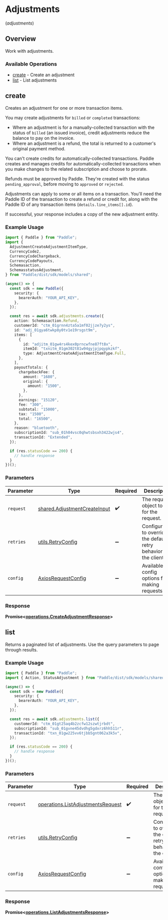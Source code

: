 # Adjustments
(*adjustments*)

## Overview

Work with adjustments.

### Available Operations

* [create](#create) - Create an adjustment
* [list](#list) - List adjustments

## create

Creates an adjustment for one or more transaction items.

You may create adjustments for `billed` or `completed` transactions:

* Where an adjustment is for a manually-collected transaction with the status of `billed` (an issued invoice), credit adjustments reduce the balance to pay on the invoice.
* Where an adjustment is a refund, the total is returned to a customer's original payment method.

You can't create credits for automatically-collected transactions. Paddle creates and manages credits for automatically-collected transactions when you make changes to the related subscription and choose to prorate.

Refunds must be approved by Paddle. They're created with the status `pending_approval`, before moving to `approved` or `rejected`.

Adjustments can apply to some or all items on a transaction. You'll need the Paddle ID of the transaction to create a refund or credit for,
along with the Paddle ID of any transaction items (`details.line_items[].id`).

If successful, your response includes a copy of the new adjustment entity.

### Example Usage

```typescript
import { Paddle } from "Paddle";
import {
  AdjustmentCreateAdjustmentItemType,
  CurrencyCode2,
  CurrencyCodeChargeback,
  CurrencyCodePayouts,
  Schemasaction,
  SchemasstatusAdjustment,
} from "Paddle/dist/sdk/models/shared";

(async() => {
  const sdk = new Paddle({
    security: {
      bearerAuth: "YOUR_API_KEY",
    },
  });

  const res = await sdk.adjustments.create({
    action: Schemasaction.Refund,
    customerId: "ctm_01grnn4zta5a1mf02jjze7y2ys",
    id: "adj_01gya6twkp8y0tv1e19rsgst9m",
    items: [
      {
        id: "adjitm_01gw4rs4kex0prncwfne87ft8x",
        itemId: "txnitm_01gm302t81w94gyjpjpqypkzkf",
        type: AdjustmentCreateAdjustmentItemType.Full,
      },
    ],
    payoutTotals: {
      chargebackFee: {
        amount: "1680",
        original: {
          amount: "1500",
        },
      },
      earnings: "15120",
      fee: "300",
      subtotal: "15000",
      tax: "1500",
      total: "16500",
    },
    reason: "bluetooth",
    subscriptionId: "sub_01h04vsc0qhwtsbsxh3422wjs4",
    transactionId: "Extended",
  });

  if (res.statusCode == 200) {
    // handle response
  }
})();
```

### Parameters

| Parameter                                                                    | Type                                                                         | Required                                                                     | Description                                                                  |
| ---------------------------------------------------------------------------- | ---------------------------------------------------------------------------- | ---------------------------------------------------------------------------- | ---------------------------------------------------------------------------- |
| `request`                                                                    | [shared.AdjustmentCreateInput](../../models/shared/adjustmentcreateinput.md) | :heavy_check_mark:                                                           | The request object to use for the request.                                   |
| `retries`                                                                    | [utils.RetryConfig](../../models/utils/retryconfig.md)                       | :heavy_minus_sign:                                                           | Configuration to override the default retry behavior of the client.          |
| `config`                                                                     | [AxiosRequestConfig](https://axios-http.com/docs/req_config)                 | :heavy_minus_sign:                                                           | Available config options for making requests.                                |


### Response

**Promise<[operations.CreateAdjustmentResponse](../../models/operations/createadjustmentresponse.md)>**


## list

Returns a paginated list of adjustments. Use the query parameters to page through results.

### Example Usage

```typescript
import { Paddle } from "Paddle";
import { Action, StatusAdjustment } from "Paddle/dist/sdk/models/shared";

(async() => {
  const sdk = new Paddle({
    security: {
      bearerAuth: "YOUR_API_KEY",
    },
  });

  const res = await sdk.adjustments.list({
    customerId: "ctm_01gt25aq4b2zcfw12szwtjrbdt",
    subscriptionId: "sub_01gvne45dvdhg5gdxrz6hh511r",
    transactionId: "txn_01gw225vv6tjbb5gnt062a3k5v",
  });

  if (res.statusCode == 200) {
    // handle response
  }
})();
```

### Parameters

| Parameter                                                                              | Type                                                                                   | Required                                                                               | Description                                                                            |
| -------------------------------------------------------------------------------------- | -------------------------------------------------------------------------------------- | -------------------------------------------------------------------------------------- | -------------------------------------------------------------------------------------- |
| `request`                                                                              | [operations.ListAdjustmentsRequest](../../models/operations/listadjustmentsrequest.md) | :heavy_check_mark:                                                                     | The request object to use for the request.                                             |
| `retries`                                                                              | [utils.RetryConfig](../../models/utils/retryconfig.md)                                 | :heavy_minus_sign:                                                                     | Configuration to override the default retry behavior of the client.                    |
| `config`                                                                               | [AxiosRequestConfig](https://axios-http.com/docs/req_config)                           | :heavy_minus_sign:                                                                     | Available config options for making requests.                                          |


### Response

**Promise<[operations.ListAdjustmentsResponse](../../models/operations/listadjustmentsresponse.md)>**

